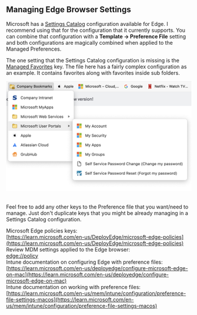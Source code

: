 ## Managing Edge Browser Settings

Microsoft has a [Settings Catalog](https://learn.microsoft.com/en-us/mem/intune/configuration/settings-catalog?tabs=sc-search-filter%2Csc-reporting) configuration available for Edge. I recommend using that for the configuration that it currently supports. You can combine that configuration with a **Template -> Preference File** setting and both configurations are magically combined when applied to the Managed Preferences.  

The one setting that the Settings Catalog configuration is missing is the [Managed Favorites](https://learn.microsoft.com/en-us/DeployEdge/microsoft-edge-policies#managedfavorites) key. The file here has a fairly complex configuration as an example. It contains favorites along with favorites inside sub folders.

![Edge Favortes](https://github.com/gilburns/IntuneMac/blob/main/Configuration/Microsoft%20Edge%20Favorites/Microsoft%20Edge%20Favorites.png "Edge Favorites")  
  
    
Feel free to add any other keys to the Preference file that you want/need to manage. Just don't duplicate keys that you might be already managing in a Settings Catalog configuration.  

Microsoft Edge policies keys:  
[https://learn.microsoft.com/en-us/DeployEdge/microsoft-edge-policies](https://learn.microsoft.com/en-us/DeployEdge/microsoft-edge-policies)
    
Review MDM settings applied to the Edge browser:  
[edge://policy](edge://policy)
    
Intune documentation on configuring Edge with preference files:  
[https://learn.microsoft.com/en-us/deployedge/configure-microsoft-edge-on-mac](https://learn.microsoft.com/en-us/deployedge/configure-microsoft-edge-on-mac)
    
Intune documentation on working with preference files:  
[https://learn.microsoft.com/en-us/mem/intune/configuration/preference-file-settings-macos](https://learn.microsoft.com/en-us/mem/intune/configuration/preference-file-settings-macos)
